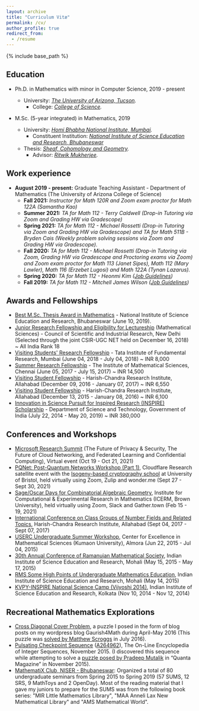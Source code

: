 ```yaml
---
layout: archive
title: "Curriculum Vitæ"
permalink: /cv/
author_profile: true
redirect_from:
  - /resume
---
```


{% include base_path %}

Education
---------
* Ph.D. in Mathematics with minor in Computer Science, 2019 - present
  * University: <em>[The University of Arizona, Tucson](https://www.arizona.edu/).</em>
    * College: <em>[College of Science](https://science.arizona.edu/).</em>
  
* M.Sc. (5-year integrated) in Mathematics, 2019
  * University: <em>[Homi Bhabha National Institute, Mumbai](http://www.hbni.ac.in/).</em>
    * Constituent Institution: <em>[National Institute of Science Education and Research, Bhubaneswar](http://www.niser.ac.in/) </em>
  * Thesis: <em>[Sheaf, Cohomology and Geometry](http://gkorpal.github.io/files/niser-msc_thesis-gaurish.pdf).</em>
    * Advisor: <em>[Ritwik Mukherjee](https://www.sites.google.com/site/ritwik371/home).</em>

Work experience
------
* **August 2019 - present:** Graduate Teaching Assistant - Department of Mathematics (The University of Arizona College of Science)
  * **Fall 2021:** <em> Instructor for Math 120R and Zoom exam proctor for Math 122A (Samantha Kao)</em>
  * **Summer 2021:** <em> TA for Math 112 - Terry Caldwell (Drop-in Tutoring via Zoom and Grading HW via Gradescope)</em>
  * **Spring 2021:** <em> TA for Math 112 - Michael Rossetti (Drop-in Tutoring via Zoom and Grading HW via Gradescope) and TA for Math 511B - Bryden Cais (Weekly problem solving sessions via Zoom and Grading HW via Gradescope).</em>
  * **Fall 2020:** <em>TA for Math 112 - Michael Rossetti (Drop-in Tutoring via Zoom, Grading HW via Gradescope and Proctoring exams via Zoom) and Zoom exam proctor for Math 113 (Janet Sipes), Math 112 (Mary Lawler), Math 116 (Erzebet Lugosi) and Math 122A (Tynan Lazarus).</em>
  * **Spring 2020:** <em>TA for Math 112 - Heonmi Kim ([Job Guidelines](https://gkorpal.github.io/files/guidelinesfor112TAs.pdf))</em>
  * **Fall 2019:** <em>TA for Math 112 - Mitchell James Wilson ([Job Guidelines](https://gkorpal.github.io/files/guidelinesfor112TAs.pdf))</em>
  
Awards and Fellowships
------
* <u>Best M.Sc. Thesis Award in Mathematics</u> - National Institute of Science Education and Research, Bhubaneswar (June 10, 2019).
* [Junior Research Fellowship and Eligibility for Lectureship](http://csirhrdg.res.in/) (Mathematical Sciences) - Council of Scientific and Industrial Research, New Delhi (Selected through the joint CSIR-UGC NET held on December 16, 2018) ~ All India Rank 18
* [Visiting Students' Research Fellowship](http://www.tifr.res.in/~vsrp/) - Tata Institute of Fundamental Research, Mumbai (June 04, 2018 - July 04, 2018) ~ INR 8,000
* [Summer Research Fellowship](https://www.imsc.res.in/summer_research_programme) - The Institute of Mathematical Sciences, Chennai (June 05, 2017 - July 15, 2017) ~ INR 14,500
* [Visiting Student Fellowship](http://www.hri.res.in/opportunities/) - Harish-Chandra Research Institute, Allahabad (December 09, 2016 - January 07, 2017) ~ INR 6,550
* [Visiting Student Fellowship](http://www.hri.res.in/opportunities/) - Harish-Chandra Research Institute, Allahabad (December 13, 2015 - January 08, 2016) ~ INR 6,100
* [Innovation in Science Pursuit for Inspired Research (INSPIRE) Scholarship](http://online-inspire.gov.in/) - Department of Science and Technology, Government of India (July 22, 2014 - May 20, 2019) ~ INR 380,000

Conferences and Workshops
------
* [Microsoft Research Summit](https://researchsummit.microsoft.com/home_public) (The Future of Privacy & Security, The Future of Cloud Networking, and Federated Learning and Confidential Computing), Virtual event (Oct 19 - Oct 21, 2021)
* [PQNet: Post-Quantum Networks Workshop (Part 1)](https://www.sofiaceli.com/PQNet-Workshop-Resources/), Cloudflare Research satellite event with the [Isogeny-based cryptography school](https://www.isogenyschool2020.co.uk/) at University of Bristol, held virtually using Zoom, Zulip and wonder.me (Sept 27 - Sept 30, 2021)
* [Sage/Oscar Days for Combinatorial Algebraic Geometry](https://icerm.brown.edu/programs/sp-s21/w2/), Institute for Computational & Experimental Research in Mathematics (ICERM, Brown University), held virtually using Zoom, Slack and Gather.town (Feb 15 - 19, 2021)
* [International Conference on Class Groups of Number Fields and Related Topics](https://sites.google.com/site/iccnnfrt2017/home), Harish-Chandra Research Institute, Allahabad (Sept 04, 2017 - Sept 07, 2017)
* <u>USERC Undergraduate Summer Workshop</u>, Center for Excellence in Mathematical Sciences (Kumaon University), Almora (Jun 22, 2015 - Jul 04, 2015)    
* [30th Annual Conference of Ramanujan Mathematical Society](http://30ac.ramanujanmathsociety.org/), Indian Institute of Science Education and Research, Mohali (May 15, 2015 - May 17, 2015)
* <u>RMS Some High Points of Undergraduate Mathematics Education</u>, Indian Institute of Science Education and Research, Mohali (May 14, 2015)
* [KVPY-INSPIRE National Science Camp (Vijyoshi 2014)](https://sites.google.com/site/vijyoshi2014/home), Indian Institute of Science Education and Research, Kolkata (Nov 10, 2014 - Nov 12, 2014)  

Recreational Mathematics Explorations
------
* <a href="https://gkorpal.github.io/posts/2016/07/cross-diagonal-cover-VI/">Cross Diagonal Cover Problem</a>, a puzzle I posed in the form of blog posts on my wordpress blog Gaurish4Math during April-May 2016 (This puzzle was <a href="http://gkorpal.github.io/files/32.pdf">solved by Matthew Scroggs</a> in July 2016).
* <u>Pulsating Checkpoint Sequence</u>
 (<a href="https://oeis.org/A264962">A264962</a>), The On-Line Encyclopedia of Integer Sequences, November 2015. (I discovered this sequence while attempting to solve a <a href="http://gkorpal.github.io/files/20151125-solution-be-still-my-pulsating-sequence.pdf">puzzle posed by Pradeep Mutalik</a> in “Quanta Magazine” in November 2015).
 * <a href="https://gkorpal.github.io/mathematix/">MathematiX Club, NISER - Bhubaneswar</a>: Organized a total of 80 undergraduate seminars from Spring 2015 to Spring 2019 (57 SUMS, 12 SRS, 9 MathToys and 2 OpenDay). Most of the reading material that I gave my juniors to prepare for the SUMS was from the following book series: "MIR Little Mathematics Library", "MAA Anneli Lax New Mathematical Library" and "AMS Mathematical World".
